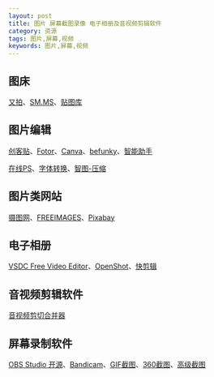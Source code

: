 ```yaml
---
layout: post
title: 图片 屏幕截图录像 电子相册及音视频剪辑软件
category: 资源
tags: 图片,屏幕,视频
keywords: 图片,屏幕,视频
---
```


## 图床

[又拍](http://x.yupoo.com/photos/bztd/albums)、[SM.MS](https://sm.ms)、[贴图库](http://www.tietuku.com/)

## 图片编辑

[创客贴](https://www.chuangkit.com/index.html)、[Fotor](http://www.fotor.com/cn/)、[Canva](https://www.canva.com)、[befunky](https://www.befunky.com)、[智能助手](http://www.arkie.cn/)

[在线PS](http://www.uupoop.com)、[字体转换](http://www.diyiziti.com)、[智图-压缩](http://zhitu.isux.us)

## 图片类网站

[摄图网](http://699pic.com)、[FREEIMAGES](http://cn.freeimages.com)、[Pixabay](https://pixabay.com)

## 电子相册

[VSDC Free Video Editor](http://www.videosoftdev.com/free-video-editor/download)、[OpenShot](http://www.openshot.org/)、[快剪辑](http://se.360.cn/welcome/wel_kjj_2.html)

## 音视频剪辑软件

[音视频剪切合并器](http://www.yyzsoft.com/index.html)

## 屏幕录制软件

[OBS Studio 开源](http://www.obsapp.net/)、[Bandicam](http://www.bandicam.com/cn/)、[GIF截图](http://pan.baidu.com/s/1bFrpQA)、[360截图](https://pan.baidu.com/s/1nv0vVOd)、[高级截图](https://zh.snipaste.com/)


